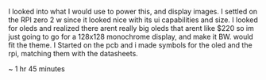 I looked into what I would use to power this, and display images. I settled on the RPI zero 2 w since it looked nice with its ui capabilities and size. I looked for oleds and realized there arent really big oleds that arent like $220 so im just going to go for a 128x128 monochrome display, and make it BW. would fit the theme. I Started on the pcb and i made symbols for the oled and the rpi, matching them with the datasheets.

~ 1 hr 45 minutes
